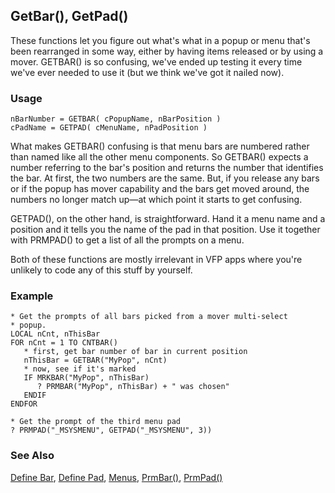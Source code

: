 ## GetBar(), GetPad()

These functions let you figure out what's what in a popup or menu that's been rearranged in some way, either by having items released or by using a mover. GETBAR() is so confusing, we've ended up testing it every time we've ever needed to use it (but we think we've got it nailed now).

### Usage

```foxpro
nBarNumber = GETBAR( cPopupName, nBarPosition )
cPadName = GETPAD( cMenuName, nPadPosition )
```

What makes GETBAR() confusing is that menu bars are numbered rather than named like all the other menu components. So GETBAR() expects a number referring to the bar's position and returns the number that identifies the bar. At first, the two numbers are the same. But, if you release any bars or if the popup has mover capability and the bars get moved around, the numbers no longer match up&mdash;at which point it starts to get confusing.

GETPAD(), on the other hand, is straightforward. Hand it a menu name and a position and it tells you the name of the pad in that position. Use it together with PRMPAD() to get a list of all the prompts on a menu.

Both of these functions are mostly irrelevant in VFP apps where you're unlikely to code any of this stuff by yourself.

### Example

```foxpro
* Get the prompts of all bars picked from a mover multi-select
* popup.
LOCAL nCnt, nThisBar
FOR nCnt = 1 TO CNTBAR()
   * first, get bar number of bar in current position
   nThisBar = GETBAR("MyPop", nCnt)
   * now, see if it's marked
   IF MRKBAR("MyPop", nThisBar)
      ? PRMBAR("MyPop", nThisBar) + " was chosen"
   ENDIF
ENDFOR

* Get the prompt of the third menu pad
? PRMPAD("_MSYSMENU", GETPAD("_MSYSMENU", 3))
```
### See Also

[Define Bar](s4g098.md), [Define Pad](s4g098.md), [Menus](s4g304.md), [PrmBar()](s4g786.md), [PrmPad()](s4g786.md)